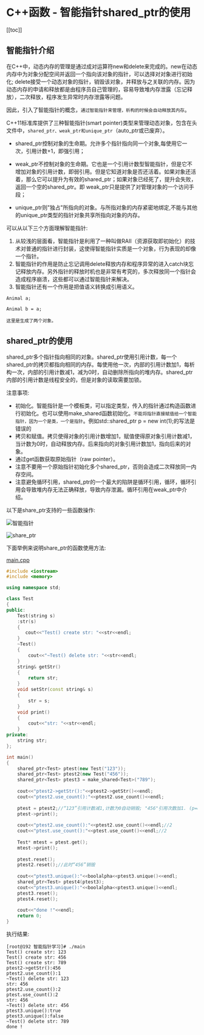 # C++函数 - 智能指针shared_ptr的使用

[[toc]]

## 智能指针介绍

在C++中，动态内存的管理是通过成对运算符new和delete来完成的。new在动态内存中为对象分配空间并返回一个指向该对象的指针，可以选择对对象进行初始化; delete接受一个动态对象的指针，销毁该对象，并释放与之关联的内存。因为动态内存的申请和释放都是由程序员自己管理的，容易导致堆内存泄露（忘记释放），二次释放，程序发生异常时内存泄露等问题。

因此，引入了智能指针的概念，`通过智能指针来管理，析构的时候会自动释放其内存`。

C++11标准库提供了三种智能指针(smart pointer)类型来管理动态对象，包含在头文件<memory>中，`shared_ptr、weak_ptr和unique_ptr`（auto_ptr或已废弃）。

* shared_ptr控制对象的生命期。允许多个指针指向同一个对象,每使用它一次，引用计数+1，即强引用；

* weak_ptr不控制对象的生命期。它也是一个引用计数型智能指针，但是它不增加对象的引用计数，即弱引用。但是它知道对象是否还活着。如果对象还活着，那么它可以提升为有效的shared_ptr；如果对象已经死了，提升会失败，返回一个空的shared_ptr。即 weak_ptr只是提供了对管理对象的一个访问手段；

* unique_ptr则"独占"所指向的对象。与所指对象的内存紧密地绑定,不能与其他的unique_ptr类型的指针对象共享所指向对象的内存。

可以从以下三个方面理解智能指针: 

1. 从较浅的层面看，智能指针是利用了一种叫做RAII（资源获取即初始化）的技术对普通的指针进行封装，这使得智能指针实质是一个对象，行为表现的却像一个指针。
2. 智能指针的作用是防止忘记调用delete释放内存和程序异常的进入catch块忘记释放内存。另外指针的释放时机也是非常有考究的，多次释放同一个指针会造成程序崩溃，这些都可以通过智能指针来解决。
3. 智能指针还有一个作用是把值语义转换成引用语义。

```
Animal a;

Animal b = a;

这里是生成了两个对象。
```

## shared_ptr的使用

shared_ptr多个指针指向相同的对象。shared_ptr使用引用计数，每一个shared_ptr的拷贝都指向相同的内存。每使用他一次，内部的引用计数加1，每析构一次，内部的引用计数减1，减为0时，自动删除所指向的堆内存。shared_ptr内部的引用计数是线程安全的，但是对象的读取需要加锁。

注意事项: 

* 初始化。智能指针是一个模板类，可以指定类型，传入的指针通过构造函数进行初始化。也可以使用make_shared函数初始化。`不能将指针直接赋值给一个智能指针，因为一个是类，一个是指针`。例如std::shared_ptr<int> p = new int(1);的写法是错误的
* 拷贝和赋值。拷贝使得对象的引用计数增加1，赋值使得原对象引用计数减1，当计数为0时，自动释放内存。后来指向的对象引用计数加1，指向后来的对象。
* 通过get函数获取原始指针（raw pointer）。
* 注意不要用一个原始指针初始化多个shared_ptr，否则会造成二次释放同一内存空间。
* 注意避免循环引用，shared_ptr的一个最大的陷阱是循环引用，循环，循环引用会导致堆内存无法正确释放，导致内存泄漏。循环引用在weak_ptr中介绍。

以下是share_ptr支持的一些函数操作: 

![智能指针](/_images/c++/smart-ptr.png)

![share_ptr](/_images/c++/share-ptr.png)

下面举例来说明share_ptr的函数使用方法: 

[main.cpp](./src/share_ptrUse/main.cpp)

```cpp
#include <iostream>
#include <memory>

using namespace std;

class Test
{
public:
    Test(string s)
	:str(s)
    {
       cout<<"Test() create str: "<<str<<endl;
    }
    ~Test()
    {
        cout<<"~Test() delete str: "<<str<<endl;
    }
    string& getStr()
    {
        return str;
    }
    void setStr(const string& s)
    {
        str = s;
    }
    void print()
    {
        cout<<"str: "<<str<<endl;
    }
private:
    string str;
};

int main()
{
    shared_ptr<Test> ptest(new Test("123"));
    shared_ptr<Test> ptest2(new Test("456"));
	shared_ptr<Test> ptest3 = make_shared<Test>("789");
	
    cout<<"ptest2->getStr():"<<ptest2->getStr()<<endl;
    cout<<"ptest2.use_count():"<<ptest2.use_count()<<endl;
	
    ptest = ptest2;//“123”引用计数减1,计数为0自动销毁; "456"引用次数加1. (p=q的规则，p,q都为share_ptr)
    ptest->print();
	
    cout<<"ptest2.use_count():"<<ptest2.use_count()<<endl;//2
    cout<<"ptest.use_count():"<<ptest.use_count()<<endl;//2
	
	Test* mtest = ptest.get();
	mtest->print();
	
    ptest.reset();
    ptest2.reset();//此时“456”销毁
	
	cout<<"ptest3.unique():"<<boolalpha<<ptest3.unique()<<endl;
	shared_ptr<Test> ptest4(ptest3);
	cout<<"ptest3.unique():"<<boolalpha<<ptest3.unique()<<endl;
	ptest3.reset();
	ptest4.reset();
	
    cout<<"done !"<<endl;
    return 0;
}
```

执行结果:
``` 
[root@192 智能指针学习]# ./main
Test() create str: 123
Test() create str: 456
Test() create str: 789
ptest2->getStr():456
ptest2.use_count():1
~Test() delete str: 123
str: 456
ptest2.use_count():2
ptest.use_count():2
str: 456
~Test() delete str: 456
ptest3.unique():true
ptest3.unique():false
~Test() delete str: 789
done !
```